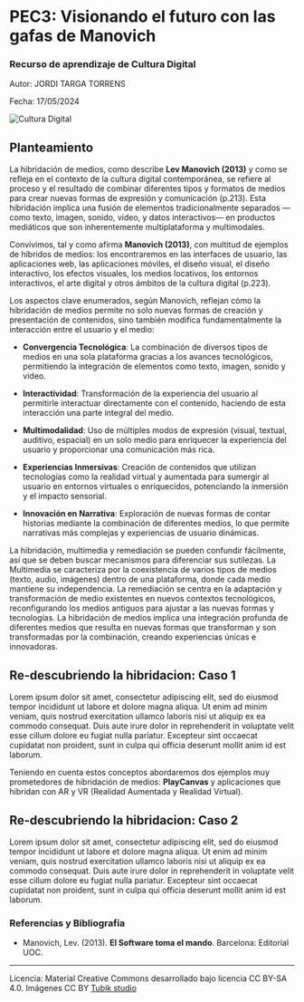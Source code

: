 # PEC3: Visionando el futuro con las gafas de Manovich 

### Recurso de aprendizaje de Cultura Digital 


Autor: JORDI TARGA TORRENS


Fecha: 17/05/2024

![Cultura Digital](https://miro.medium.com/max/1400/0*9PyyNvrO2PcD3KuU.png) 



## Planteamiento


La hibridación de medios, como describe **Lev Manovich (2013)** y como se refleja en el contexto de la cultura digital contemporánea, se refiere al proceso y el resultado de combinar diferentes tipos y formatos de medios para crear nuevas formas de expresión y comunicación (p.213). Esta hibridación implica una fusión de elementos tradicionalmente separados —como texto, imagen, sonido, video, y datos interactivos— en productos mediáticos que son inherentemente multiplataforma y multimodales.

Convivimos, tal y como afirma **Manovich (2013)**, con multitud de ejemplos de híbridos de medios: los encontraremos en las interfaces de usuario, las aplicaciones web, las aplicaciones móviles, el diseño visual, el diseño interactivo, los efectos visuales, los medios locativos, los entornos interactivos, el arte digital y otros ámbitos de la cultura digital (p.223).

Los aspectos clave enumerados, según Manovich, reflejan cómo la hibridación de medios permite no solo nuevas formas de creación y presentación de contenidos, sino también modifica fundamentalmente la interacción entre el usuario y el medio:

- **Convergencia Tecnológica**: La combinación de diversos tipos de medios en una sola plataforma gracias a los avances tecnológicos, permitiendo la integración de elementos como texto, imagen, sonido y video.

- **Interactividad**: Transformación de la experiencia del usuario al permitirle interactuar directamente con el contenido, haciendo de esta interacción una parte integral del medio.

- **Multimodalidad**: Uso de múltiples modos de expresión (visual, textual, auditivo, espacial) en un solo medio para enriquecer la experiencia del usuario y proporcionar una comunicación más rica.

- **Experiencias Inmersivas**: Creación de contenidos que utilizan tecnologías como la realidad virtual y aumentada para sumergir al usuario en entornos virtuales o enriquecidos, potenciando la inmersión y el impacto sensorial.

- **Innovación en Narrativa**: Exploración de nuevas formas de contar historias mediante la combinación de diferentes medios, lo que permite narrativas más complejas y experiencias de usuario dinámicas.

La hibridación, multimedia y remediación se pueden confundir fácilmente, así que se deben buscar mecanismos para diferenciar sus sutilezas. La Multimedia se caracteriza por la coexistencia de varios tipos de medios (texto, audio, imágenes) dentro de una plataforma, donde cada medio mantiene su independencia. La remediación se centra en la adaptación y transformación de medio existentes en nuevos contextos tecnológicos, reconfigurando los medios antiguos para ajustar a las nuevas formas y tecnologías. La hibridación de medios implica una integración profunda de diferentes medios que resulta en nuevas formas que transforman y son transformadas por la combinación, creando experiencias únicas e innovadoras.


## Re-descubriendo la hibridacion: Caso 1

Lorem ipsum dolor sit amet, consectetur adipiscing elit, sed do eiusmod tempor incididunt ut labore et dolore magna aliqua. Ut enim ad minim veniam, quis nostrud exercitation ullamco laboris nisi ut aliquip ex ea commodo consequat. Duis aute irure dolor in reprehenderit in voluptate velit esse cillum dolore eu fugiat nulla pariatur. Excepteur sint occaecat cupidatat non proident, sunt in culpa qui officia deserunt mollit anim id est laborum.

Teniendo en cuenta estos conceptos abordaremos dos ejemplos muy prometedores de hibridación de medios: **PlayCanvas** y aplicaciones que hibridan con AR y VR (Realidad Aumentada y Realidad Virtual).

## Re-descubriendo la hibridacion: Caso 2

Lorem ipsum dolor sit amet, consectetur adipiscing elit, sed do eiusmod tempor incididunt ut labore et dolore magna aliqua. Ut enim ad minim veniam, quis nostrud exercitation ullamco laboris nisi ut aliquip ex ea commodo consequat. Duis aute irure dolor in reprehenderit in voluptate velit esse cillum dolore eu fugiat nulla pariatur. Excepteur sint occaecat cupidatat non proident, sunt in culpa qui officia deserunt mollit anim id est laborum.


### Referencias y Bibliografía

* Manovich, Lev. (2013). **El Software toma el mando**. Barcelona: Editorial UOC. 


----

Licencia: Material Creative Commons desarrollado bajo licencia CC BY-SA 4.0. Imágenes CC BY [Tubik studio](https://blog.tubikstudio.com/how-to-create-original-flat-illustrations-designers-tips/) 
